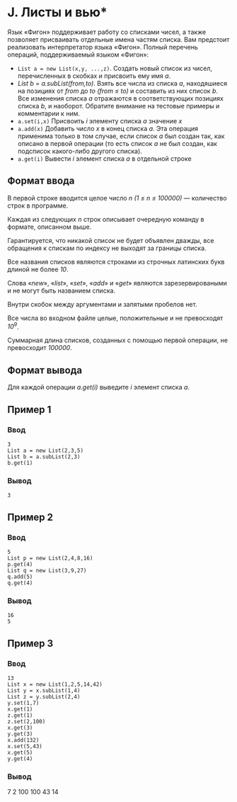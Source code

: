 # J. Листы и вью*

Язык «Фигон» поддерживает работу со списками чисел, а также позволяет присваивать отдельные имена частям списка. Вам
предстоит реализовать интерпретатор языка «Фигон». Полный перечень операций, поддерживаемый языком «Фигон»:

* `List a = new List(x,y, ...,z)`. Создать новый список из чисел, перечисленных в скобках и присвоить ему имя _a_.
* _List b = a.subList(from,to)_. Взять все числа из списка _a_, находяшиеся на позициях от _from_ до _to_ _(from ≤ to)_
  и составить из них список _b_. Все изменения списка _a_ отражаются в соответствующих позициях списка _b_, и наоборот.
  Обратите внимание на тестовые примеры и комментарии к ним.
* `a.set(i,x)` Присвоить _i_ элементу списка _a_ значение _x_
* `a.add(x)` Добавить число _x_ в конец списка _a_. Эта операция применима только в том случае, если список _a_ был
  создан так, как описано в первой операции (то есть список _a_ не был создан, как подсписок какого-либо другого
  списка).
* `a.get(i)` Вывести _i_ элемент списка _a_ в отдельной строке

## Формат ввода

В первой строке вводится целое число _n (1 ≤ n ≤ 100000)_ — количество строк в программе.

Каждая из следующих _n_ строк описывает очередную команду в формате, описанном выше.

Гарантируется, что никакой список не будет объявлен дважды, все обращения к спискам по индексу не выходят за границы
списка.

Все названия списков являются строками из строчных латинских букв длиной не более _10_.

Слова «_new_», «_list_», «_set_», «_add_» и «_get_» являются зарезервироваными и не могут быть названием списка.

Внутри скобок между аргументами и запятыми пробелов нет.

Все числа во входном файле целые, положительные и не превосходят _10<sup>9</sup>_.

Суммарная длина списков, созданных с помощью первой операции, не превосходит _100000_.

## Формат вывода

Для каждой операции _a.get(i)_ выведите _i_ элемент списка _a_.

## Пример 1

### Ввод

    3
    List a = new List(2,3,5)
    List b = a.subList(2,3)
    b.get(1)

### Вывод

    3

## Пример 2

### Ввод

    5
    List p = new List(2,4,8,16)
    p.get(4)
    List q = new List(3,9,27)
    q.add(5)
    q.get(4)

### Вывод

    16
    5

## Пример 3

### Ввод

    13
    List x = new List(1,2,5,14,42)
    List y = x.subList(1,4)
    List z = y.subList(2,4)
    y.set(1,7)
    x.get(1)
    z.get(1)
    z.set(2,100)
    x.get(3)
    y.get(3)
    x.add(132)
    x.set(5,43)
    x.get(5)
    y.get(4)

### Вывод

7
2
100
100
43
14
